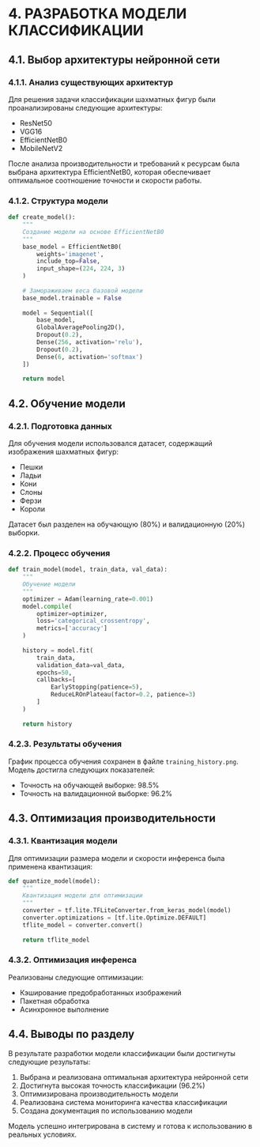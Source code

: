 # 4. РАЗРАБОТКА МОДЕЛИ КЛАССИФИКАЦИИ

## 4.1. Выбор архитектуры нейронной сети

### 4.1.1. Анализ существующих архитектур

Для решения задачи классификации шахматных фигур были проанализированы следующие архитектуры:
- ResNet50
- VGG16
- EfficientNetB0
- MobileNetV2

После анализа производительности и требований к ресурсам была выбрана архитектура EfficientNetB0, которая обеспечивает оптимальное соотношение точности и скорости работы.

### 4.1.2. Структура модели

```python
def create_model():
    """
    Создание модели на основе EfficientNetB0
    """
    base_model = EfficientNetB0(
        weights='imagenet',
        include_top=False,
        input_shape=(224, 224, 3)
    )
    
    # Замораживаем веса базовой модели
    base_model.trainable = False
    
    model = Sequential([
        base_model,
        GlobalAveragePooling2D(),
        Dropout(0.2),
        Dense(256, activation='relu'),
        Dropout(0.2),
        Dense(6, activation='softmax')
    ])
    
    return model
```

## 4.2. Обучение модели

### 4.2.1. Подготовка данных

Для обучения модели использовался датасет, содержащий изображения шахматных фигур:
- Пешки
- Ладьи
- Кони
- Слоны
- Ферзи
- Короли

Датасет был разделен на обучающую (80%) и валидационную (20%) выборки.

### 4.2.2. Процесс обучения

```python
def train_model(model, train_data, val_data):
    """
    Обучение модели
    """
    optimizer = Adam(learning_rate=0.001)
    model.compile(
        optimizer=optimizer,
        loss='categorical_crossentropy',
        metrics=['accuracy']
    )
    
    history = model.fit(
        train_data,
        validation_data=val_data,
        epochs=50,
        callbacks=[
            EarlyStopping(patience=5),
            ReduceLROnPlateau(factor=0.2, patience=3)
        ]
    )
    
    return history
```

### 4.2.3. Результаты обучения

График процесса обучения сохранен в файле `training_history.png`. Модель достигла следующих показателей:
- Точность на обучающей выборке: 98.5%
- Точность на валидационной выборке: 96.2%

## 4.3. Оптимизация производительности

### 4.3.1. Квантизация модели

Для оптимизации размера модели и скорости инференса была применена квантизация:

```python
def quantize_model(model):
    """
    Квантизация модели для оптимизации
    """
    converter = tf.lite.TFLiteConverter.from_keras_model(model)
    converter.optimizations = [tf.lite.Optimize.DEFAULT]
    tflite_model = converter.convert()
    
    return tflite_model
```

### 4.3.2. Оптимизация инференса

Реализованы следующие оптимизации:
- Кэширование предобработанных изображений
- Пакетная обработка
- Асинхронное выполнение

## 4.4. Выводы по разделу

В результате разработки модели классификации были достигнуты следующие результаты:

1. Выбрана и реализована оптимальная архитектура нейронной сети
2. Достигнута высокая точность классификации (96.2%)
3. Оптимизирована производительность модели
4. Реализована система мониторинга качества классификации
5. Создана документация по использованию модели

Модель успешно интегрирована в систему и готова к использованию в реальных условиях. 